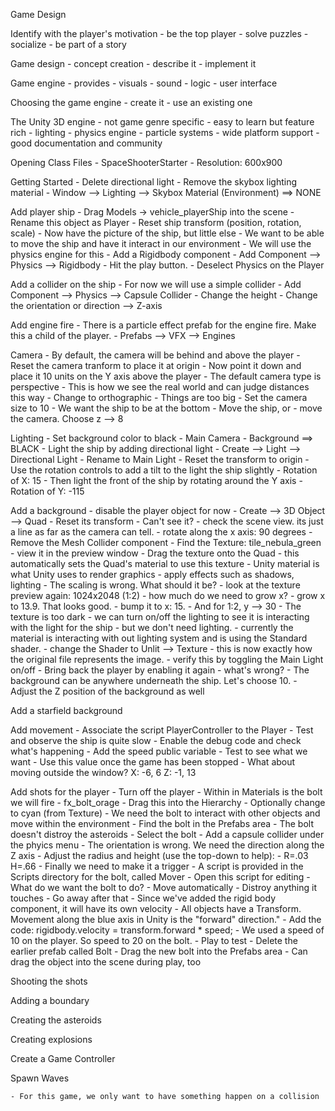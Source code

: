 Game Design

Identify with the player's motivation
    - be the top player
    - solve puzzles
    - socialize
    - be part of a story

Game design
    - concept creation
    - describe it
    - implement it

Game engine
    - provides
        - visuals
        - sound
        - logic
        - user interface

Choosing the game engine
    - create it
    - use an existing one

The Unity 3D engine
    - not game genre specific
    - easy to learn but feature rich
        - lighting
        - physics engine
        - particle systems
    - wide platform support
    - good documentation and community

Opening Class Files
    - SpaceShooterStarter
    - Resolution: 600x900

Getting Started
    - Delete directional light
    - Remove the skybox lighting material
        - Window --> Lighting --> Skybox Material (Environment) ==> NONE

Add player ship
    - Drag Models -> vehicle_playerShip into the scene
    - Rename this object as Player
    - Reset ship transform (position, rotation, scale)
        - Now have the picture of the ship, but little else
        - We want to be able to move the ship and have it interact in our environment
        - We will use the physics engine for this
    - Add a Rigidbody component
        - Add Component --> Physics --> Rigidbody
    - Hit the play button.
    - Deselect Physics on the Player

Add a collider on the ship
    - For now we will use a simple collider
    - Add Component --> Physics --> Capsule Collider
    - Change the height
        - Change the orientation or direction --> Z-axis

Add engine fire
    - There is a particle effect prefab for the engine fire.  Make
      this a child of the player.
        - Prefabs --> VFX --> Engines

Camera
    - By default, the camera will be behind and above the player
    - Reset the camera tranform to place it at origin
    - Now point it down and place it 10 units on the Y axis above the player
    - The default camera type is perspective
        - This is how we see the real world and can judge distances this way
    - Change to orthographic
    - Things are too big
        - Set the camera size to 10
    - We want the ship to be at the bottom
        - Move the ship, or
        - move the camera.  Choose z --> 8

Lighting
    - Set background color to black
        - Main Camera - Background ==> BLACK
    - Light the ship by adding directional light
        - Create --> Light --> Directional Light
    - Rename to Main Light
    - Reset the transform to origin
    - Use the rotation controls to add a tilt to the light the ship slightly
        - Rotation of X: 15
    - Then light the front of the ship by rotating around the Y axis
        - Rotation of Y: -115

Add a background
    - disable the player object for now
    - Create --> 3D Object --> Quad
    - Reset its transform
    - Can't see it?
        - check the scene view.  its just a line as far as the camera can tell.
        - rotate along the x axis: 90 degrees
    - Remove the Mesh Collider component
    - Find the Texture: tile_nebula_green
        - view it in the preview window
    - Drag the texture onto the Quad
        - this automatically sets the Quad's material to use this texture
        - Unity material is what Unity uses to render graphics
            - apply effects such as shadows, lighting
    - The scaling is wrong.  What should it be?
        - look at the texture preview again: 1024x2048 (1:2)
        - how much do we need to grow x?
            - grow x to 13.9.  That looks good.
            - bump it to x: 15.
            - And for 1:2, y --> 30
    - The texture is too dark
        - we can turn on/off the lighting to see it is interacting with the light for the ship
        - but we don't need lighting.
        - currently the material is interacting with out lighting system and is using
          the Standard shader.
            - change the Shader to Unlit --> Texture
        - this is now exactly how the original file represents the image.
            - verify this by toggling the Main Light on/off
    - Bring back the player by enabling it again
        - what's wrong?
    - The background can be anywhere underneath the ship.  Let's choose 10.
    - Adjust the Z position of the background as well

Add a starfield background

Add movement
    - Associate the script PlayerController to the Player
    - Test and observe the ship is quite slow
    - Enable the debug code and check what's happening
    - Add the speed public variable
    - Test to see what we want
        - Use this value once the game has been stopped
    - What about moving outside the window?
        X: -6, 6    Z: -1, 13

Add shots for the player
    - Turn off the player
    - Within in Materials is the bolt we will fire
        - fx_bolt_orage
    - Drag this into the Hierarchy
    - Optionally change to cyan (from Texture)
    - We need the bolt to interact with other objects and move within the environment
    - Find the bolt in the Prefabs area
    - The bolt doesn't distroy the asteroids
        - Select the bolt
        - Add a capsule collider under the phyics menu
            - The orientation is wrong.  We need the direction along the Z axis
            - Adjust the radius and height (use the top-down to help):
                - R=.03 H=.66
        - Finally we need to make it a trigger
    - A script is provided in the Scripts directory for the bolt, called Mover
        - Open this script for editing
        - What do we want the bolt to do?
            - Move automatically
            - Distroy anything it touches
            - Go away after that
            - Since we've added the rigid body component, it will have its own velocity
                - All objects have a Transform.  Movement along the blue axis in Unity
                  is the "forward" direction."
                - Add the code:
                    rigidbody.velocity = transform.forward * speed;
            - We used a speed of 10 on the player.  So speed to 20 on the bolt.
            - Play to test
            - Delete the earlier prefab called Bolt
            - Drag the new bolt into the Prefabs area
            - Can drag the object into the scene during play, too

Shooting the shots

Adding a boundary

Creating the asteroids

Creating explosions

Create a Game Controller

Spawn Waves







    - For this game, we only want to have something happen on a collision

